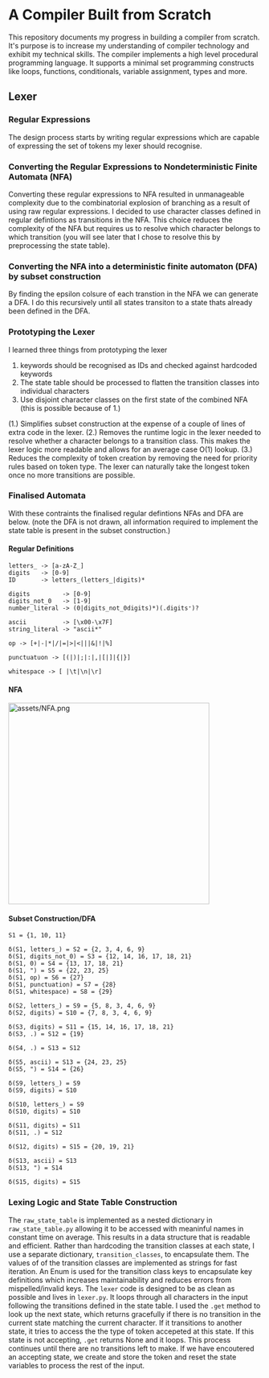 # A Compiler Built from Scratch

This repository documents my progress in building a compiler from scratch. It's purpose is to increase my understanding of compiler technology and exhibit my technical skills. The compiler implements a high level procedural programming language. It supports a minimal set programming constructs like loops, functions, conditionals, variable assignment, types and more.

## Lexer

### Regular Expressions

The design process starts by writing regular expressions which are capable of expressing the set of tokens my lexer should recognise. 


### Converting the Regular Expressions to Nondeterministic Finite Automata (NFA)

Converting these regular expressions to NFA resulted in unmanageable complexity due to the combinatorial explosion of branching as a result of using raw regular expressions. I decided to use character classes defined in regular defintions as transitions in the NFA. This choice reduces the complexity of the NFA but requires us to resolve which character belongs to which transition (you will see later that I chose to resolve this by preprocessing the state table). 


### Converting the NFA into a deterministic finite automaton (DFA) by subset construction

By finding the epsilon colsure of each transtion in the NFA we can generate a DFA. I do this recursively until all states transiton to a state thats already been defined in the DFA.


### Prototyping the Lexer 

I learned three things from prototyping the lexer 
1. keywords should be recognised as IDs and checked against hardcoded keywords
2. The state table should be processed to flatten the transition classes into individual characters
3. Use disjoint character classes on the first state of the combined NFA (this is possible because of 1.)

(1.) Simplifies subset construction at the expense of a couple of lines of extra code in the lexer. (2.) Removes the runtime logic in the lexer needed to resolve whether a character belongs to a transition class. This makes the lexer logic more readable and allows for an average case O(1) lookup. (3.) Reduces the complexity of token creation by removing the need for priority rules based on token type. The lexer can naturally take the longest token once no more transitions are possible.


### Finalised Automata
With these contraints the finalised regular defintions NFAs and DFA are below. (note the DFA is not drawn, all information required to implement the state table is present in the subset construction.)


#### Regular Definitions
```
letters_ -> [a-zA-Z_]      
digits   -> [0-9]  
ID       -> letters_(letters_|digits)* 

digits         -> [0-9]  
digits_not_0   -> [1-9]  
number_literal -> (0|digits_not_0digits)*)(.digits⁺)?

ascii          -> [\x00-\x7F]  
string_literal -> "ascii*"

op -> [+|-|*|/|=|>|<|||&|!|%]

punctuatuon -> [(|)|;|:|,|[|]|{|}]

whitespace -> [ |\t|\n|\r]
```
#### NFA

<img src="assets/NFA.png" alt="assets/NFA.png" width="400"/>

#### Subset Construction/DFA

```
S1 = {1, 10, 11}  

δ(S1, letters_) = S2 = {2, 3, 4, 6, 9}  
δ(S1, digits_not_0) = S3 = {12, 14, 16, 17, 18, 21}  
δ(S1, 0) = S4 = {13, 17, 18, 21}  
δ(S1, ") = S5 = {22, 23, 25}  
δ(S1, op) = S6 = {27}  
δ(S1, punctuation) = S7 = {28}  
δ(S1, whitespace) = S8 = {29}  

δ(S2, letters_) = S9 = {5, 8, 3, 4, 6, 9}  
δ(S2, digits) = S10 = {7, 8, 3, 4, 6, 9}  

δ(S3, digits) = S11 = {15, 14, 16, 17, 18, 21}  
δ(S3, .) = S12 = {19}  

δ(S4, .) = S13 = S12  

δ(S5, ascii) = S13 = {24, 23, 25}  
δ(S5, ") = S14 = {26}  

δ(S9, letters_) = S9   
δ(S9, digits) = S10  

δ(S10, letters_) = S9   
δ(S10, digits) = S10  

δ(S11, digits) = S11  
δ(S11, .) = S12  

δ(S12, digits) = S15 = {20, 19, 21}  

δ(S13, ascii) = S13  
δ(S13, ") = S14  

δ(S15, digits) = S15  
```
### Lexing Logic and State Table Construction

The `raw_state_table` is implemented as a nested dictionary in `raw_state_table.py` allowing it to be accessed with meaninful names in constant time on average.  This results in a data structure that is readable and efficient. Rather than hardcoding the transition classes at each state, I use a separate dictionary, `transition_classes`, to encapsulate them. The values of of the transition classes are implemented as strings for fast iteration. An Enum is used for the transition class keys to encapsulate key definitions which increases maintainability and reduces errors from mispelled/invalid keys. The `lexer` code is designed to be as clean as possible and lives in `lexer.py`. It loops through all characters in the input following the transitions defined in the state table. I used the `.get` method to look up the next state, which returns gracefully if there is no transition in the current state matching the current character. If it transitions to another state, it tries to access the the type of token accepeted at this state. If this state is not accepting, `.get` returns None and it loops. This process continues until there are no transitions left to make. If we have encoutered an accepting state, we create and store the token and reset the state variables to process the rest of the input.
